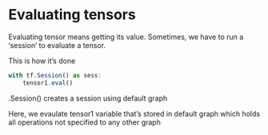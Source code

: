 # Evaluating tensors

Evaluating tensor means getting its value. Sometimes, we have to run a ‘session’ to evaluate a tensor. 

This is how it’s done

```jsx
with tf.Session() as sess:
    tensor1.eval()
```

.Session() creates a session using default graph 

Here, we evaulate tensor1 variable that’s stored in default graph which holds all operations not specified to any other graph